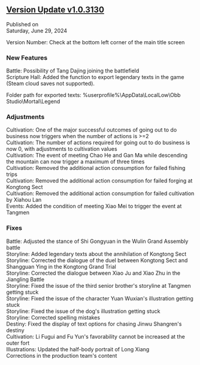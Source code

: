 ## [Version Update v1.0.3130](https://store.steampowered.com/news/app/1859910/view/4267805297642838656?l=tchinese)

Published on  
Saturday, June 29, 2024

Version Number: Check at the bottom left corner of the main title screen

### New Features

Battle: Possibility of Tang Dajing joining the battlefield  
Scripture Hall: Added the function to export legendary texts in the game (Steam cloud saves not supported).

Folder path for exported texts: %userprofile%\AppData\LocalLow\Obb Studio\Mortal\Legend

### Adjustments

Cultivation: One of the major successful outcomes of going out to do business now triggers when the number of actions is >=2  
Cultivation: The number of actions required for going out to do business is now 0, with adjustments to cultivation values  
Cultivation: The event of meeting Chao He and Gan Ma while descending the mountain can now trigger a maximum of three times  
Cultivation: Removed the additional action consumption for failed fishing trips  
Cultivation: Removed the additional action consumption for failed forging at Kongtong Sect  
Cultivation: Removed the additional action consumption for failed cultivation by Xiahou Lan  
Events: Added the condition of meeting Xiao Mei to trigger the event at Tangmen

### Fixes

Battle: Adjusted the stance of Shi Gongyuan in the Wulin Grand Assembly battle  
Storyline: Added legendary texts about the annihilation of Kongtong Sect  
Storyline: Corrected the dialogue of the duel between Kongtong Sect and Shangguan Ying in the Kongtong Grand Trial  
Storyline: Corrected the dialogue between Xiao Ju and Xiao Zhu in the Jiangling Battle  
Storyline: Fixed the issue of the third senior brother's storyline at Tangmen getting stuck  
Storyline: Fixed the issue of the character Yuan Wuxian's illustration getting stuck  
Storyline: Fixed the issue of the dog's illustration getting stuck  
Storyline: Corrected spelling mistakes  
Destiny: Fixed the display of text options for chasing Jinwu Shangren's destiny  
Cultivation: Li Fugui and Fu Yun's favorability cannot be increased at the outer fort  
Illustrations: Updated the half-body portrait of Long Xiang  
Corrections in the production team's content